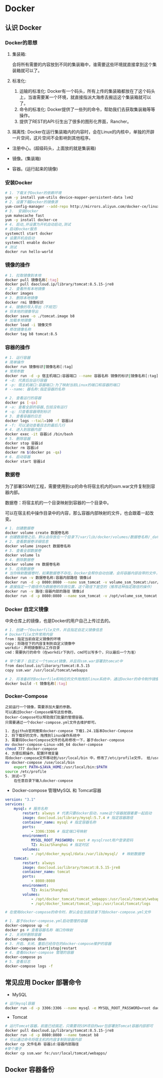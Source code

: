 # Docker

## 认识 Docker

### Docker的思想

1. 集装箱:

   会将所有需要的内容放到不同的集装箱中，谁需要这些环境就直接拿到这个集装箱就可以了。

2. 标准化:

   1. 运输的标准化: Docker有一个码头，所有上传的集装箱都放在了这个码头上，当谁需要某一个环境，就直接指派大海疼去搬运这个集装箱就可以了。
   2. 命令的标准化: Docker提供了一些列的命令，帮助我们去获取集装箱等等操作。
   3. 提供了REST的API:衍生出了很多的图形化界面，Rancher。

3. 隔离性:
   Docker在运行集装箱内的内容时，会在Linux的内核中，单独的开辟一片空间，这片空间不会影响到其他程序。

- 注册中心。(超级码头，上面放的就是集装箱)

- 镜像。(集装箱)
- 容器。(运行起来的镜像)


### 安装Docker



```bash
# 1. 下载关于Docker的依赖环境
yum -y install yum-utils device-mapper-persistent-data lvm2
# 2. 设置下载Docker的镜像源
yum-config-manager --add-repo http://mirrors.aliyun.com/docker-ce/linux/centos/docker-ce.repo
# 3.  安装Docker
yum makecache fast
yum -y install docker-ce
# 4. 启动,并设置为开机自动启动,测试
# 启动Docker服务
systemctl start docker
# 设置开机自启动
systemctl enable docker
# 测试
docker run hello-world
```

### 镜像的操作

```bash
# 1. 拉取镜像到本地
docker pull 镜像名称[:tag]
docker pull daocloud.ip/library/tomcat:8.5.15-jre8
# 2. 查看所有本地镜像
docker images
# 3. 删除本地镜像
docker rmi 镜像标识
# 4. 镜像的导入导出（不规范）
# 将本地的镜像导出
docker save -o ./tomcat.image b8
# 加载本地镜像
docker load -i 镜像文件
# 修改镜像名称
docker tag b8 tomcat:8.5
```

### 容器的操作

```bash
# 1. 运行容器
# 简单操作
docker run 镜像标识|镜像名称[:tag]
# 常用参数
docker run -d -p 宿主机端口:容器端口 --name 容器名称 镜像的标识|镜像名称[:tag]
# -d: 代表后台运行容器
# -p: 宿主机端口:容器端口:为了映射当前Linux的端口和容器的端口
# --name: 器名称:指定容器的名称

# 2. 查看运行的容器
docker ps [-qa]
# -a: 查看全部的容器,包括没有运行
# -q: 只查看容器得到标识
# 3. 查看容器的日志
docker logs --tail=100 -f 容器id
# -f: 可以滚动查看目志的最后几行
# 4. 进入到容器内部
docker exec -it 容器id /bin/bash
# 5. 删除容器
docker stop 容器id
docker rm 容器id
docker rm $(docker ps -qa)
# 6. 启动容器
docker start 容器id
```

### 数据卷

为了部署SSM的工程，需要使用到cp的命令将宿主机内的ssm.war文件复制到容器内部。

数据卷：将宿主机的一个目录映射到容器的一个目录中。

可以在宿主机中操作目录中的内容，那么容器内部映射的文件，也会跟着一起改变。

```bash
# 1. 创建数据卷
docker volume create 数据卷名称
# 创建数据卷之后，默认会存放在一个目录下/var/lib/docker/volumes/数据卷名称/_data
# 2. 查看数据卷详细信息
docker volume inspect 数据卷名称
# 3. 查看全部数据卷
docker volume ls
# 4. 删除数据卷
docker volume rm 数据卷名称
# 5. 应用数据卷
# 当你映射数据卷时，如果数据卷不存在。Docker会帮你自动创建，会将容器内部自带的文件，存储在默认的存放路径中。
docker run -v 数据卷名称:容器内部路径 镜像id
docker run -d -p 8080:8080 --name ssm_tomcat -v volume_ssm_tomcat:/usr/local/tomcat/webapps b8
# 直接指定一个路径作为数据卷的存放位置，这个路径下是空的（推荐这种指定路径的操作）
docker run -v 路径:容器内部的路径 镜像id
docker run -d -p 8080:8080 --name ssm_tomcat -v /opt/volume_ssm_tomcat:/usr/local/tomcat/webapps b8
```

### Docker 自定义镜像

中央仓库上的镜像，也是Docker的用户自己上传过去的。

```bash
# 1. 创建一个Dockerfile文件，并且指定自定义镜像信息
# Dockerfile文件常用内容
from：指定当前自定义镜像的环境
copy：将路径下的内容复制到自定义镜像中
workdir：声明镜像默认工作目录
cmd：需要执行的命令（在workdir下执行，cmd可以写多个，只以最后一个为准）
```

```bash
# 举个栗子：自定义一个tomcat镜像，并且将ssm.war部署到tomcat中
from daocloud.io/libarary/tomcat:8.5.15
copy ssm.war /usr/local/tomcat/webapps
```

```bash
# 2. 将准备好的Dockerfile和响应的文件拖拽到linux系统中，通过Docker的命令制作镜像
docker build -t 镜像名称[:tag]
```

### Docker-Compose

```text
之前运行一个镜像，需要添加大量的参数。
可以通过Docker-Compose编写这些参数。
Docker-Compose可以帮助我们批量的管理容器。
只需要通过一个docker-compose.yml文件去维护即可。
```

```bash
1. 去github官网搜索docker-compose 下载1.24.1版本Docker-Compose
2. 将下载好的文件，拖拽到linux操作系统中
3. 需要将DockerCompose文件的名称修改一下，基于docker-compose
mv docker-compose-Linux-x86_64 docker-compose
chmod 777 docker-compose
4. 方便后期操作，配置环境变量
将docker-compose文件移动到/usr/local/bin 中，修改了/etc/profile文件， 给/usr/local/bin配置到PATH中
mv docker-compose /use/local/bin
	export PATH=$JAVA_HOME:/usr/local/bin:$PATH
source /etc/profile
5. 测试一下
	在任意目录下输入docker-compose
```

- Docker-compose 管理MySQL 和 Tomcat容器

```yaml
version: "3.1"
services:
	mysql: # 服务名称
		restart: always # 代表只要docker启动，name这个容器就跟着要一起启动
		image: daocloud.io/library/mysql:5.7.4 # 指定容器路径
		container_name: mysql # 指定容器名称
		ports:
			- 3306:3306 # 指定端口号映射
		environment:
			MYSQL_ROOT_PASSWORD: root # mysqlroot用户登录密码
			TZ: Asia/Shanghai # 指定时区
		volumes:
			- /opt/docker_mysql/data:/var/lib/mysql/  # 映射数据卷
	tomcat:
		restart: always
		image: daocloud.io/library/tomcat:8.5.15-jre8
		container_name: tomcat
		ports:
			- 8080:8080
		environment:
			TZ: Asia/Shanghai
		volumes:
			- /opt/docker_tomcat/tomcat_webapps:/usr/local/tomcat/webapps
			- /opt/docker_tomcat/tomcat_logs:/usr/local/tomcat/logs
```

```bash
# 在使用docker-compose的命令时，默认会在当前目录下找docker-compose.yml文件

# 1. 基于docker-compose.yml启动管理的容器
docker-compose up -d
docker ps # 查看容器名称 端口你映射
# 2. 关闭并删除容器
docker-compose down
# 3. 开启、关闭、重启已经存在的docker-compose维护的容器
docker-compose start|stop|restart
# 4. 查看docker-compose 管理的容器
docker-compose ps
# 5. 查看日志
docker-compose logs -f
```

## 常见应用 Docker 部署命令

- MySQL

```bash
# 运行mysql容器
docker run -d -p 3306:3306 --name mysql -e MYSQL_ROOT_PASSWORD=root daocloud.io/library/mysql:5.7.4
```

- Tomcat

```bash
# 运行Tomcat容器，前面已经搞定，只需要将SSM项目的war包部署到Tomcat容器内部即可
docker pull daocloud.ip/library/tomcat:8.5.15-jre8
docker run -d -p 8080:8080 --name tomcat b8
# 可以通过命令将宿主机的内容复制到容器内部
docker cp 文件名称 容器id:容器内部路径
#举个栗子
docker cp ssm.war fe:/usr/local/tomcat/webapps/
```



## Docker 容器备份



